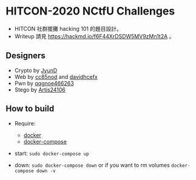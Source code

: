 # HITCON-2020 NCtfU Challenges

- HITCON 社群擺攤 hacking 101 的題目設計。
- Writeup 請見 https://hackmd.io/f6F44XrDSDW5MV9zMn1t2A 。

## Designers

- Crypto by [JyunD](https://github.com/JyunD)
- Web by [cc85nod](https://github.com/cc85nod) and [davidhcefx](https://github.com/davidhcefx)
- Pwn by [qqgnoe466263](https://github.com/qqgnoe466263)
- Stego by [Artis24106](https://github.com/Artis24106)


## How to build

- Require:
  - [docker](https://docs.docker.com/engine/install/)
  - [docker-compose](https://docs.docker.com/compose/install/)

- start: `sudo docker-compose up`
- down: `sudo docker-compose down` or if you want to rm volumes `docker-compose down -v`
